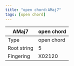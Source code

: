 ```yaml
---
title: "open chord:AMaj7"
tags: [open chord]
---
```


|AMaj7|open chord|
|---|---|
|Type|open chord|
|Root string|5|
|Fingering|X02120|

